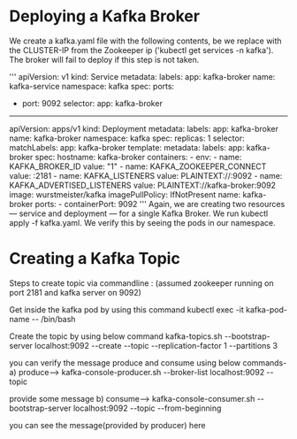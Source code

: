 # Deploying a Kafka Broker

We create a kafka.yaml file with the following contents, be we replace <ZOOKEEPER-INTERNAL-IP> with the CLUSTER-IP from the Zookeeper ip ('kubectl get services -n kafka'). The broker will fail to deploy if this step is not taken.

'''
apiVersion: v1
kind: Service
metadata:
  labels:
    app: kafka-broker
  name: kafka-service
  namespace: kafka
spec:
  ports:
  - port: 9092
  selector:
    app: kafka-broker
---
apiVersion: apps/v1
kind: Deployment
metadata:
  labels:
    app: kafka-broker
  name: kafka-broker
  namespace: kafka
spec:
  replicas: 1
  selector:
    matchLabels:
      app: kafka-broker
  template:
    metadata:
      labels:
        app: kafka-broker
    spec:
      hostname: kafka-broker
      containers:
      - env:
        - name: KAFKA_BROKER_ID
          value: "1"
        - name: KAFKA_ZOOKEEPER_CONNECT
          value: <ZOOKEEPER-INTERNAL-IP>:2181
        - name: KAFKA_LISTENERS
          value: PLAINTEXT://:9092
        - name: KAFKA_ADVERTISED_LISTENERS
          value: PLAINTEXT://kafka-broker:9092
        image: wurstmeister/kafka
        imagePullPolicy: IfNotPresent
        name: kafka-broker
        ports:
        - containerPort: 9092
'''
Again, we are creating two resources — service and deployment — for a single Kafka Broker. We run kubectl apply -f kafka.yaml. We verify this by seeing the pods in our namespace.

# Creating a Kafka Topic

Steps to create topic via commandline : (assumed zookeeper running on port 2181 and kafka server on 9092)

Get inside the kafka pod by using this command
kubectl exec -it kafka-pod-name -- /bin/bash

Create the topic by using below command
kafka-topics.sh --bootstrap-server localhost:9092 --create --topic <topic-name> --replication-factor 1 --partitions 3

you can verify the message produce and consume using below commands-
a) produce-->
kafka-console-producer.sh --broker-list localhost:9092 --topic <topic-you-created-before>

provide some message
b) consume--> 
kafka-console-consumer.sh --bootstrap-server localhost:9092 --topic <topic-you-created-before> --from-beginning

you can see the message(provided by producer) here